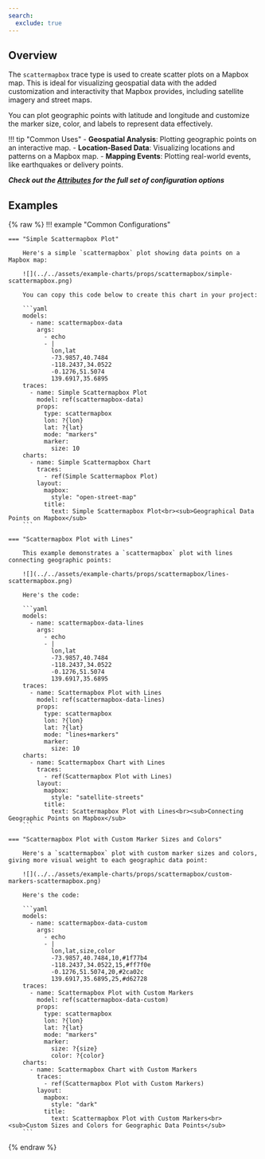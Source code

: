 ```yaml
---
search:
  exclude: true
---
```

<!--start-->
## Overview

The `scattermapbox` trace type is used to create scatter plots on a Mapbox map. This is ideal for visualizing geospatial data with the added customization and interactivity that Mapbox provides, including satellite imagery and street maps. 

You can plot geographic points with latitude and longitude and customize the marker size, color, and labels to represent data effectively.

!!! tip "Common Uses"
    - **Geospatial Analysis**: Plotting geographic points on an interactive map.
    - **Location-Based Data**: Visualizing locations and patterns on a Mapbox map.
    - **Mapping Events**: Plotting real-world events, like earthquakes or delivery points.

_**Check out the [Attributes](../configuration/Trace/Props/Scattermapbox/#attributes) for the full set of configuration options**_

## Examples

{% raw %}
!!! example "Common Configurations"

    === "Simple Scattermapbox Plot"

        Here's a simple `scattermapbox` plot showing data points on a Mapbox map:

        ![](../../assets/example-charts/props/scattermapbox/simple-scattermapbox.png)

        You can copy this code below to create this chart in your project:

        ```yaml
        models:
          - name: scattermapbox-data
            args:
              - echo
              - |
                lon,lat
                -73.9857,40.7484
                -118.2437,34.0522
                -0.1276,51.5074
                139.6917,35.6895
        traces:
          - name: Simple Scattermapbox Plot
            model: ref(scattermapbox-data)
            props:
              type: scattermapbox
              lon: ?{lon}
              lat: ?{lat}
              mode: "markers"
              marker:
                size: 10
        charts:
          - name: Simple Scattermapbox Chart
            traces:
              - ref(Simple Scattermapbox Plot)
            layout:
              mapbox:
                style: "open-street-map"
              title:
                text: Simple Scattermapbox Plot<br><sub>Geographical Data Points on Mapbox</sub>
        ```

    === "Scattermapbox Plot with Lines"

        This example demonstrates a `scattermapbox` plot with lines connecting geographic points:

        ![](../../assets/example-charts/props/scattermapbox/lines-scattermapbox.png)

        Here's the code:

        ```yaml
        models:
          - name: scattermapbox-data-lines
            args:
              - echo
              - |
                lon,lat
                -73.9857,40.7484
                -118.2437,34.0522
                -0.1276,51.5074
                139.6917,35.6895
        traces:
          - name: Scattermapbox Plot with Lines
            model: ref(scattermapbox-data-lines)
            props:
              type: scattermapbox
              lon: ?{lon}
              lat: ?{lat}
              mode: "lines+markers"
              marker:
                size: 10
        charts:
          - name: Scattermapbox Chart with Lines
            traces:
              - ref(Scattermapbox Plot with Lines)
            layout:
              mapbox:
                style: "satellite-streets"
              title:
                text: Scattermapbox Plot with Lines<br><sub>Connecting Geographic Points on Mapbox</sub>
        ```

    === "Scattermapbox Plot with Custom Marker Sizes and Colors"

        Here's a `scattermapbox` plot with custom marker sizes and colors, giving more visual weight to each geographic data point:

        ![](../../assets/example-charts/props/scattermapbox/custom-markers-scattermapbox.png)

        Here's the code:

        ```yaml
        models:
          - name: scattermapbox-data-custom
            args:
              - echo
              - |
                lon,lat,size,color
                -73.9857,40.7484,10,#1f77b4
                -118.2437,34.0522,15,#ff7f0e
                -0.1276,51.5074,20,#2ca02c
                139.6917,35.6895,25,#d62728
        traces:
          - name: Scattermapbox Plot with Custom Markers
            model: ref(scattermapbox-data-custom)
            props:
              type: scattermapbox
              lon: ?{lon}
              lat: ?{lat}
              mode: "markers"
              marker:
                size: ?{size}
                color: ?{color}
        charts:
          - name: Scattermapbox Chart with Custom Markers
            traces:
              - ref(Scattermapbox Plot with Custom Markers)
            layout:
              mapbox:
                style: "dark"
              title:
                text: Scattermapbox Plot with Custom Markers<br><sub>Custom Sizes and Colors for Geographic Data Points</sub>
        ```

{% endraw %}
<!--end-->